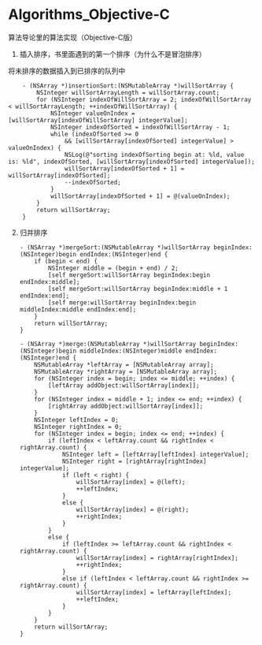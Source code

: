 # Algorithms_Objective-C 

算法导论里的算法实现（Objective-C版）
 
1.  插入排序，书里面遇到的第一个排序（为什么不是冒泡排序）

   将未排序的数据插入到已排序的队列中

    	- (NSArray *)insertionSort:(NSMutableArray *)willSortArray {
	    	NSInteger willSortArrayLength = willSortArray.count;
    		for (NSInteger indexOfWillSortArray = 2; indexOfWillSortArray < willSortArrayLength; ++indexOfWillSortArray) {
        		NSInteger valueOnIndex = [willSortArray[indexOfWillSortArray] integerValue];
        		NSInteger indexOfSorted = indexOfWillSortArray - 1;
        		while (indexOfSorted >= 0
               		&& [willSortArray[indexOfSorted] integerValue] > valueOnIndex) {
            		NSLog(@"sorting indexOfSorting begin at: %ld, value is: %ld", indexOfSorted, [willSortArray[indexOfSorted] integerValue]);
            		willSortArray[indexOfSorted + 1] = willSortArray[indexOfSorted];
            		--indexOfSorted;
        		}
        		willSortArray[indexOfSorted + 1] = @(valueOnIndex);
    		}
        	return willSortArray;
	    }
 
2.  归并排序

    	- (NSArray *)mergeSort:(NSMutableArray *)willSortArray beginIndex:(NSInteger)begin endIndex:(NSInteger)end {
            if (begin < end) {
                NSInteger middle = (begin + end) / 2;
            	[self mergeSort:willSortArray beginIndex:begin endIndex:middle];
            	[self mergeSort:willSortArray beginIndex:middle + 1 endIndex:end];
            	[self merge:willSortArray beginIndex:begin middleIndex:middle endIndex:end];
        	}
        	return willSortArray;
    	}

    	- (NSArray *)merge:(NSMutableArray *)willSortArray beginIndex:(NSInteger)begin middleIndex:(NSInteger)middle endIndex:(NSInteger)end {
            NSMutableArray *leftArray = [NSMutableArray array];
            NSMutableArray *rightArray = [NSMutableArray array];
            for (NSInteger index = begin; index <= middle; ++index) {
            	[leftArray addObject:willSortArray[index]];
            }
            for (NSInteger index = middle + 1; index <= end; ++index) {
                [rightArray addObject:willSortArray[index]];
            }
            NSInteger leftIndex = 0;
            NSInteger rightIndex = 0;
            for (NSInteger index = begin; index <= end; ++index) {
                if (leftIndex < leftArray.count && rightIndex < rightArray.count) {
                    NSInteger left = [leftArray[leftIndex] integerValue];
                    NSInteger right = [rightArray[rightIndex] integerValue];
                    if (left < right) {
                        willSortArray[index] = @(left);
                        ++leftIndex;
                    }
                    else {
                        willSortArray[index] = @(right);
                        ++rightIndex;
                    }
                }
                else {
                    if (leftIndex >= leftArray.count && rightIndex < rightArray.count) {
                        willSortArray[index] = rightArray[rightIndex];
                        ++rightIndex;
                    }
                    else if (leftIndex < leftArray.count && rightIndex >= rightArray.count) {
                        willSortArray[index] = leftArray[leftIndex];
                        ++leftIndex;
                    }
                }
            }
            return willSortArray;
    	} 

